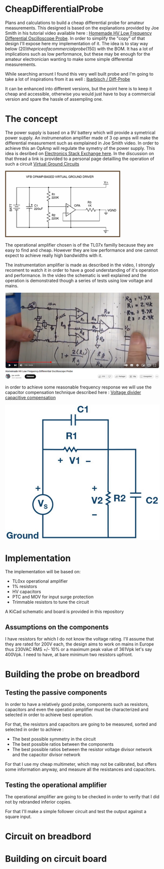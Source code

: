 # CheapDifferentialProbe
Plans and calculations to build a cheap differential probe for amateur measurements. This designed is based on the explanations provided by Joe Smith in his tutorial video available here : [Homemade HV Low Frequency Differential Oscilloscope Probe](https://www.youtube.com/watch?v=_OZ5Xer84eo). In order to simplify the "copy" of that design I'll expose here my implementation of it. The idea is to stay way below (20$) the price of a commercial probe (150$) with the BOM. It has a lot of implications such as low performance, but these may be enough for the amateur electronician wanting to make some simple differential measurements.

While searching arrount I found this very well built probe and I'm going to take a lot of inspirations from it as well : [lbarbisch / Diff-Probe](https://github.com/lbarbisch/Diff-Probe)

It can be enhanced into different versions, but the point here is to keep it cheap and accessible, otherwise you would just have to buy a commercial version and spare the hassle of assempling one.

# The concept

The power supply is based on a 9V battery which will provide a symetrical power supply. An instrumenation amplifier made of 3 op amps will make the differential measurement such as exmplained in Joe Smith video. In order to achieve this an OpAmp will regulate the symetry of the power supply. This idea is desribed on [Electronics Stack Exchange here](https://electronics.stackexchange.com/questions/90136/symmetrical-power-supply-circuit). In the discussion on that thread a link is provided to a personal page detailling the operation of such a circuit [Virtual Ground Circuits](https://tangentsoft.com/elec/vgrounds.html)

![Image from Tangentsoft website representing the power supply](assets/vfb-opa.png)

The operational amplifier chosen is of the TL07x familly because they are easy to find and cheap. However they are low performance and one cannot expect to achieve really high bandwidths with it.

The instrumentation amplifier is made as described in the video, I strongly recoment to watch it in order to have a good understanding of it's operation and performance. In the video the schematic is well explained and the operation is demonstrated though a series of tests using low voltage and mains.

![Image from Joe Smith video](assets/JoeSmithSchematic.png)

in order to achieve some reasonable frequency response we will use the capacitor compensation technique described here : [Voltage divider capacitive compensation](https://www.analog.com/en/resources/analog-dialogue/studentzone/studentzone-november-2018.html)

![compensation with capacitors](assets/216183_Fig_03.jpg)

# Implementation

The implementation will be based on:
- TL0xx operational amplifier
- 1% resistors
- HV capacitors
- PTC and MOV for input surge protection
- Trimmable resistors to tune the circuit

A KiCad schematic and board is provided in this repository

## Assumptions on the components

I have resistors for which I do not know the voltage rating. I'll assume that they are rated for 200V each, the design aims to work on mains in Europe thus 230VAC RMS +/- 10% or a maximum peak value of 361Vpk let's say 400Vpk. I need to have, at bare minimum two resistors upfront.

# Building the probe on breadbord

## Testing the passive components

In order to have a relatively good probe, components such as resistors, capacitors and even the operation amplifier must be characterized and selected in order to achieve best operation. 

For that, the resistors and capacitors are going to be measured, sorted and selected in order to achieve : 
- The best possible symmetry in the circuit
- The best possible ratios between the components
- The best possible ratios between the resistor voltage divisor network and the capacitor divisor network

For that I use my cheap multimeter, which may not be calibrated, but offers some information anyway, and measure all the resistances and capacitors.

## Testing the operational amplifier

The operational amplifier are going to be checked in order to verify that I did not by rebranded inferior copies.

For that I'll make a simple follower circuit and test the output against a square input.

# Circuit on breadbord

# Building on circuit board

